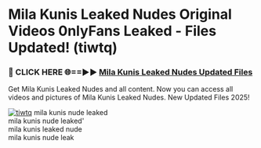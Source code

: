 # Mila Kunis Leaked Nudes Original Videos 0nlyFans Leaked - Files Updated! (tiwtq)

<h3>🔴 CLICK HERE 🌐==►► <a href="https://tinyurl.com/yrmya6cz" rel="nofollow">Mila Kunis Leaked Nudes Updated Files</a></h3>

Get Mila Kunis Leaked Nudes and all content. Now you can access all videos and pictures of Mila Kunis Leaked Nudes. New Updated Files 2025!

[![tiwtq](https://i.imgur.com/FMdXYCs.gif)](https://tinyurl.com/yrmya6cz)
mila kunis nude leaked<br>
mila kunis nude leaked'<br>
mila kunis leaked nude<br>
mila kunis nude leak